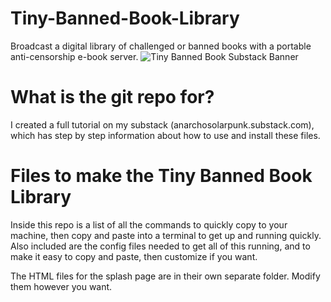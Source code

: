 # Tiny-Banned-Book-Library
Broadcast a digital library of challenged or banned books with a portable anti-censorship e-book server.
![Tiny Banned Book Substack Banner](https://user-images.githubusercontent.com/112988379/190521912-a7614490-96fd-4341-af4a-f375befa4771.png)

# What is the git repo for?
I created a full tutorial on my substack (anarchosolarpunk.substack.com), which has step by step information about how to use and install these files. 

# Files to make the Tiny Banned Book Library 
Inside this repo is a list of all the commands to quickly copy to your machine, then copy and paste into a terminal to get up and running quickly. 
Also included are the config files needed to get all of this running, and to make it easy to copy and paste, then customize if you want. 

The HTML files for the splash page are in their own separate folder. Modify them however you want. 
